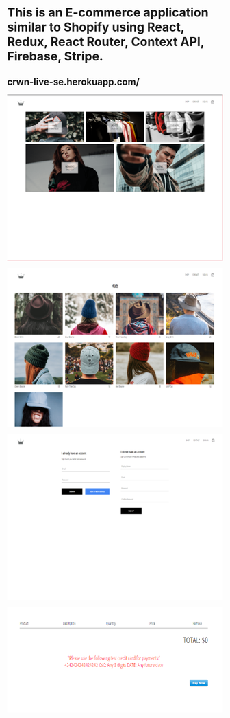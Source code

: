 # This is an E-commerce application similar to Shopify using React, Redux, React Router, Context API, Firebase, Stripe.

## crwn-live-se.herokuapp.com/


![crwn](./repoIMG/crwn.png "crwn")

![crwn2](./repoIMG/crwn2.png "crwn2")

![crwn3](./repoIMG/crwn3.png "crwn3")

![crwn4](./repoIMG/crwn4.png "crwn4")